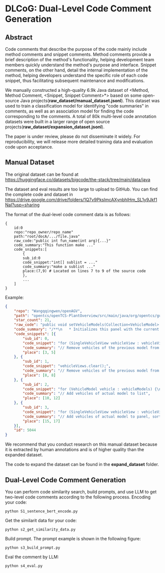 # DLCoG: Dual-Level Code Comment Generation

## Abstract

Code comments that describe the purpose of the code mainly include method comments and snippet comments. Method comments provide a brief description of the method's functionality, helping development team members quickly understand the method's purpose and interface. Snippet comments, on the other hand, detail the internal implementation of the method, helping developers understand the specific role of each code snippet, thus facilitating subsequent maintenance and modifications. 

We manually constructed a high-quality 6.9k Java dataset of <Method, Method Comment, \<Snippet, Snippet Comment>*> based on some open-source Java projects(**raw_dataset/manual_dataset.jsonl**). This dataset was used to train a classification model for identifying "code summaries" in comments, as well as an association model for finding the code corresponding to the comments. A total of 80k multi-level code annotation datasets were built in a larger range of open source projects(**raw_dataset/expansion_dataset.jsonl**).

The paper is under review, please do not disseminate it widely. For reproducibility, we will release more detailed training data and evaluation code upon acceptance.

## Manual Dataset

The original dataset can be found at https://huggingface.co/datasets/bigcode/the-stack/tree/main/data/java

The dataset and eval results are too large to upload to GitHub. You can find the complete code and dataset in https://drive.google.com/drive/folders/1Q7v9PkslmcAXynbhlHm_SL1y9Jkf1NaI?usp=sharing

The format of the dual-level code comment data is as follows:

```
{
	id:0
	repo:"repo_owner/repo_name"
	path:"root/docA/.../file.java"
	raw_code:"public int fun_name(int arg){...}"
	code_summary:"This function make ..."
	code_snippets:[
		{
  		sub_id:0
  		code_snippet:"int[] sublist = ..."
  		code_summary:"make a sublist ..."
  		place:(7,9) # Located on lines 7 to 9 of the source code
		},
		...
	]
}
```

Example:

```json
{
	"repo": "Wangqqingwen/openAGV",
	"path": "opentcs/openTCS-PlantOverview/src/main/java/org/opentcs/guing/components/dialogs/VehiclesPanel.java",
	"star_count": 21,
	"raw_code": "public void setVehicleModels(Collection<VehicleModel> vehicleModels) {\n    // Remove vehicles of the previous model from panel\n    for (SingleVehicleView vehicleView : vehicleViews) {\n      panelVehicles.remove(vehicleView);\n    }\n\n    // Remove vehicles of the previous model from list\n    vehicleViews.clear();\n    // Add vehicles of actual model to list\n    for (VehicleModel vehicle : vehicleModels) {\n      vehicleViews.add(vehicleViewFactory.createSingleVehicleView(vehicle));\n    }\n\n    // Add vehicles of actual model to panel, sorted by name\n    for (SingleVehicleView vehicleView : vehicleViews) {\n      panelVehicles.add(vehicleView);\n    }\n\n    panelVehicles.revalidate();\n  }",
	"code_summary": "/**\n   * Initializes this panel with the current vehicles.\n   *\n   * @param vehicleModels The vehicle models.\n   */",
	"code_snippets": [{
		"sub_id": 0,
		"code_snippet": "for (SingleVehicleView vehicleView : vehicleViews) {\n      panelVehicles.remove(vehicleView);\n    }",
		"code_summary": "// Remove vehicles of the previous model from panel",
		"place": [3, 5]
	}, {
		"sub_id": 1,
		"code_snippet": "vehicleViews.clear();",
		"code_summary": "// Remove vehicles of the previous model from list",
		"place": [8, 8]
	}, {
		"sub_id": 2,
		"code_snippet": "for (VehicleModel vehicle : vehicleModels) {\n  vehicleViews.add(vehicleViewFactory.createSingleVehicleView(vehicle));\n}",
		"code_summary": "// Add vehicles of actual model to list",
		"place": [10, 12]
	}, {
		"sub_id": 3,
		"code_snippet": "for (SingleVehicleView vehicleView : vehicleViews) {\n      panelVehicles.add(vehicleView);\n    }",
		"code_summary": "// Add vehicles of actual model to panel, sorted by name",
		"place": [15, 17]
	}],
	"id": 5044
}
```

We recommend that you conduct research on this manual dataset because it is extracted by human annotations and is of higher quality than the expanded dataset.

The code to expand the dataset can be found in the **expand_dataset** folder.



## Dual-Level Code Comment Generation

You can perform code similarity search, build prompts, and use LLM to get two-level code comments according to the following process.
Encoding your code:

```
python S1_sentence_bert_encode.py
```

Get the similarit data for your code:

```
python s2_get_similarity_data.py
```

Build prompt. The prompt example is shown in the following figure:

```
python s3_build_prompt.py
```

Eval the comment by LLM:

```
python s4_eval.py
```


